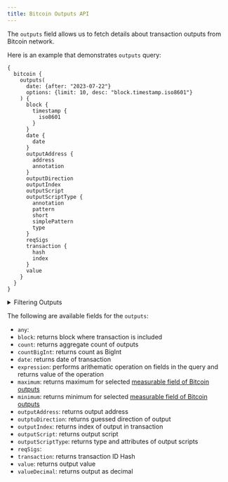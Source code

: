 ```yaml
---
title: Bitcoin Outputs API
---
```


<head>
<meta name="title" content="Bitcoin Outputs API"/>
<meta name="description" content="Get information on wallet outputs and fund flow on the Bitcoin blockchain. Also, get information on blocks for tokens on the Bitcoin blockchain."/>
<meta name="keywords" content="Bitcoin api, Bitcoin python api, Bitcoin nft api, Bitcoin scan api, Bitcoin matic api, Bitcoin api docs, Bitcoin crypto api, Bitcoin blockchain api,matic network api"/>
<meta name="robots" content="index, follow"/>
<meta http-equiv="Content-Type" content="text/html; charset=utf-8"/>
<meta name="language" content="English"/>

<!-- Open Graph / Facebook -->
<meta property="og:type" content="website" />
<meta property="og:title" content="Bitcoin Outputs API" />
<meta property="og:description" content="Get information on wallet outputs and fund flow on the Bitcoin blockchain. Also, get information on blocks for tokens on the Bitcoin blockchain." />

<!-- Twitter -->
<meta property="twitter:card" content="summary_large_image" />
<meta property="twitter:title" content="Bitcoin Outputs API" />
<meta property="twitter:description" content="Get information on wallet outputs and fund flow on Bitcoin blockchain. Also, get blocks information for tokens on the Bitcoin blockchain." />
</head>

The `outputs` field allows us to fetch details about transaction outputs from Bitcoin network.

Here is an example that demonstrates `outputs` query:

```
{
  bitcoin {
    outputs(
      date: {after: "2023-07-22"}
      options: {limit: 10, desc: "block.timestamp.iso8601"}
    ) {
      block {
        timestamp {
          iso8601
        }
      }
      date {
        date
      }
      outputAddress {
        address
        annotation
      }
      outputDirection
      outputIndex
      outputScript
      outputScriptType {
        annotation
        pattern
        short
        simplePattern
        type
      }
      reqSigs
      transaction {
        hash
        index
      }
      value
    }
  }
}
```

<details>
<summary>Filtering Outputs</summary>

-   `any`:
-   `date`: filter by selecting date in rang, list or just date
-   `height`: filter by block height
-   `options`: filter returned data by ordering, limiting, and constraining it.
-   `outputAddress`: filter by output address of transaction
-   `outputDirection`: filter by output direction
-   `outputIndex`: filter by index of the output in the transaction
-   `outputScriptType`: filter by output script
-   `outputValue`: filter by output value
-   `time`: filter by selecting time in range, list or certain time stamp
-   `txHash`: filter by transaction hash
-   `txIndex`: filter by transaction index in the block

</details>

The following are available fields for the `outputs`:

-   `any`:
-   `block`: returns block where transaction is included
-   `count`: returns aggregate count of outputs
-   `countBigInt`: returns count as BigInt
-   `date`: returns date of transaction
-   `expression`: performs arithematic operation on fields in the query and returns value of the operation
-   `maximum`: returns maximum for selected [measurable field of Bitcoin outputs](/v1/docs/graphql-reference/enums/bitcoin-outputs-measureable)
-   `minimum`: returns minimum for selected [measurable field of Bitcoin outputs](/v1/docs/graphql-reference/enums/bitcoin-outputs-measureable)
-   `outputAddress`: returns output address
-   `outptuDirection`: returns guessed direction of output
-   `outputIndex`: returns index of output in transaction
-   `outputScript`: returns output script
-   `outputScriptType`: returns type and attributes of output scripts
-   `reqSigs`: 
-   `transaction`: returns transaction ID Hash
-   `value`: returns output value
-   `valueDecimal`: returns output as decimal
